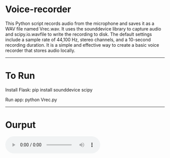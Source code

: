 <!DOCTYPE html>
<html lang="en">
<head>
    <meta charset="UTF-8">
    <meta name="viewport" content="width=device-width, initial-scale=1.0">
</head>
<body>
      <h1>Voice-recorder</h1>
      <p>This Python script records audio from the microphone and saves it as a WAV file named Vrec.wav. It uses the sounddevice library to capture audio and scipy.io.wavfile to write the recording to disk. The default settings include a sample rate of 44,100 Hz, stereo channels, and a 10-second recording duration. It is a simple and effective way to create a basic voice recorder that stores audio locally.</p>
<hr>
<h1>To Run</h1>
<p>Install Flask:  pip install sounddevice scipy  </p>
<p>Run app:  python Vrec.py </p>
<hr>
<h1>Ourput</h1>
<audio controls>
    <source src="out.wav" type="audio/wav">
    Your browser does not support the audio element.
  </audio>

    
</body>
</html>
